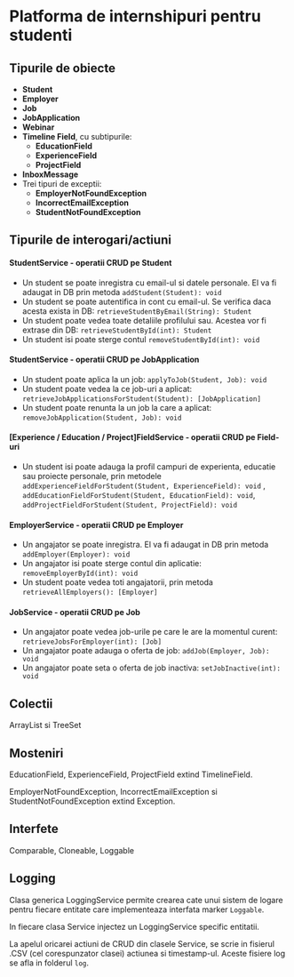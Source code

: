 # Platforma de internshipuri pentru studenti

## Tipurile de obiecte
* **Student**
* **Employer**
* **Job**
* **JobApplication**
* **Webinar**
* **Timeline Field**, cu subtipurile: 
  - **EducationField**
  - **ExperienceField**
  - **ProjectField**
* **InboxMessage**
* Trei tipuri de exceptii:
  - **EmployerNotFoundException**
  - **IncorrectEmailException**
  - **StudentNotFoundException**

## Tipurile de interogari/actiuni
#### StudentService - operatii CRUD pe Student
* Un student se poate inregistra cu email-ul si datele personale. El va fi adaugat in DB prin metoda `addStudent(Student): void`
* Un student se poate autentifica in cont cu email-ul. Se verifica daca acesta exista in DB: `retrieveStudentByEmail(String): Student`
* Un student poate vedea toate detaliile profilului sau. Acestea vor fi extrase din DB: `retrieveStudentById(int): Student`
* Un student isi poate sterge contul `removeStudentById(int): void`

#### StudentService - operatii CRUD pe JobApplication
* Un student poate aplica la un job: `applyToJob(Student, Job): void`
* Un student poate vedea la ce job-uri a aplicat: `retrieveJobApplicationsForStudent(Student): [JobApplication]`
* Un student poate renunta la un job la care a aplicat: `removeJobApplication(Student, Job): void`

#### [Experience / Education / Project]FieldService - operatii CRUD pe Field-uri
* Un student isi poate adauga la profil campuri de experienta, educatie sau proiecte personale, prin metodele `addExperienceFieldForStudent(Student, ExperienceField): void` , `addEducationFieldForStudent(Student, EducationField): void`, `addProjectFieldForStudent(Student, ProjectField): void`

#### EmployerService - operatii CRUD pe Employer
* Un angajator se poate inregistra. El va fi adaugat in DB prin metoda `addEmployer(Employer): void`
* Un angajator isi poate sterge contul din aplicatie: `removeEmployerById(int): void`
* Un student poate vedea toti angajatorii, prin metoda `retrieveAllEmployers(): [Employer]`

#### JobService - operatii CRUD pe Job
* Un angajator poate vedea job-urile pe care le are la momentul curent: `retrieveJobsForEmployer(int): [Job]`
* Un angajator poate adauga o oferta de job: `addJob(Employer, Job): void`
* Un angajator poate seta o oferta de job inactiva: `setJobInactive(int): void`

## Colectii
ArrayList si TreeSet

## Mosteniri
EducationField, ExperienceField, ProjectField extind TimelineField.

EmployerNotFoundException, IncorrectEmailException si StudentNotFoundException extind Exception.

## Interfete
Comparable<T>, Cloneable, Loggable

## Logging
Clasa generica LoggingService<T> permite crearea cate unui sistem de logare pentru fiecare entitate care implementeaza interfata marker `Loggable`.

In fiecare clasa Service injectez un LoggingService<T> specific entitatii.

La apelul oricarei actiuni de CRUD din clasele Service, se scrie in fisierul .CSV (cel corespunzator clasei) actiunea si timestamp-ul. Aceste fisiere log se afla in folderul `log`.
